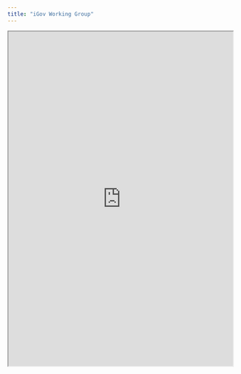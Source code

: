 ```yaml
---
title: "iGov Working Group"
---
```



<iframe height="750" width="100%" src="https://ewelton.github.io/ktest/wiki.html#iGov%20Working%20Group"></iframe>
